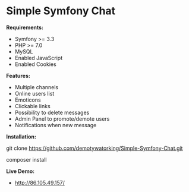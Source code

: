 Simple Symfony Chat
========================

**Requirements:**
- Symfony >= 3.3
- PHP >= 7.0
- MySQL
- Enabled JavaScript
- Enabled Cookies

**Features:**
- Multiple channels
- Online users list
- Emoticons
- Clickable links
- Possibility to delete messages
- Admin Panel to promote/demote users
- Notifications when new message

**Installation:**

git clone https://github.com/demotywatorking/Simple-Symfony-Chat.git

composer install

**Live Demo:**
- http://86.105.49.157/
